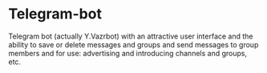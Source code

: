 # Telegram-bot
Telegram bot (actually Y.Vazrbot) with an attractive user interface and the ability to save or delete messages and groups and send messages to group members and for use: advertising and introducing channels and groups, etc.
